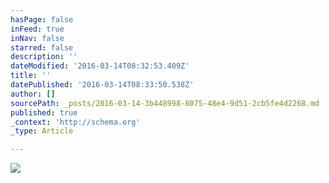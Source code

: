 ```yaml
---
hasPage: false
inFeed: true
inNav: false
starred: false
description: ''
dateModified: '2016-03-14T08:32:53.409Z'
title: ''
datePublished: '2016-03-14T08:33:50.538Z'
author: []
sourcePath: _posts/2016-03-14-3b448998-8075-48e4-9d51-2cb5fe4d2268.md
published: true
_context: 'http://schema.org'
_type: Article

---
```

![](https://the-grid-user-content.s3-us-west-2.amazonaws.com/537491a5-30f4-4947-9a56-efeb0836ced8.jpg)